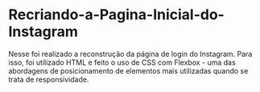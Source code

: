 # Recriando-a-Pagina-Inicial-do-Instagram
Nesse foi realizado a  reconstrução da página de login do Instagram. Para isso, foi utilizado HTML e feito o uso de CSS com Flexbox - uma das abordagens de posicionamento de elementos mais utilizadas quando se trata de responsividade. 
